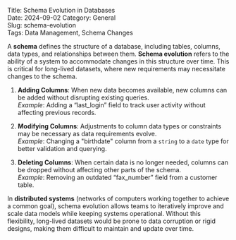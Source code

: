 Title: Schema Evolution in Databases  
Date: 2024-09-02
Category: General  
Slug: schema-evolution  
Tags: Data Management, Schema Changes  

A **schema** defines the structure of a database, including tables, columns, data types, and relationships between them. **Schema evolution** refers to the ability of a system to accommodate changes in this structure over time. This is critical for long-lived datasets, where new requirements may necessitate changes to the schema.

1. **Adding Columns**: When new data becomes available, new columns can be added without disrupting existing queries.  
    *Example*: Adding a “last_login” field to track user activity without affecting previous records.

2. **Modifying Columns**: Adjustments to column data types or constraints may be necessary as data requirements evolve.  
    *Example*: Changing a "birthdate" column from a `string` to a `date` type for better validation and querying.

3. **Deleting Columns**: When certain data is no longer needed, columns can be dropped without affecting other parts of the schema.  
    *Example*: Removing an outdated “fax_number” field from a customer table.

In **distributed systems** (networks of computers working together to achieve a common goal), schema evolution allows teams to iteratively improve and scale data models while keeping systems operational. Without this flexibility, long-lived datasets would be prone to data corruption or rigid designs, making them difficult to maintain and update over time.

